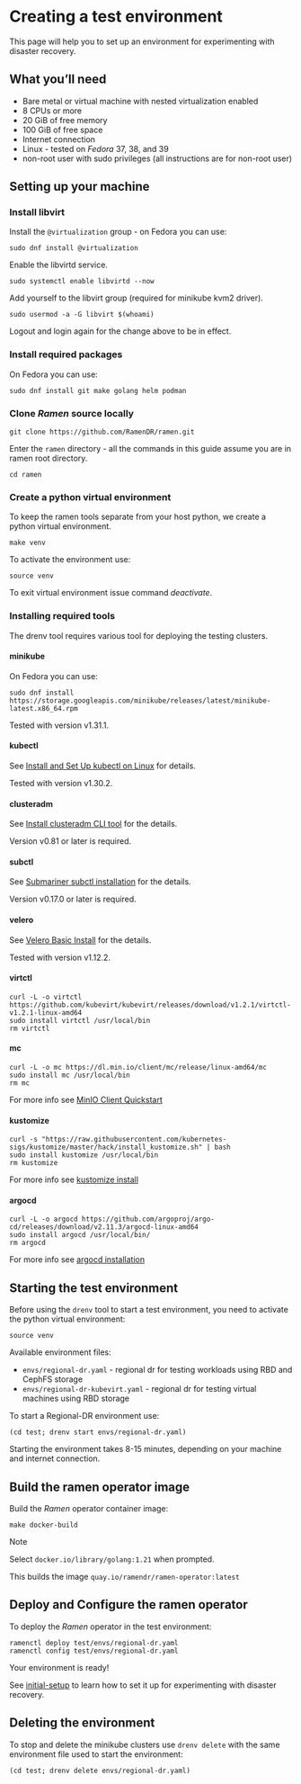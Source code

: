 # Creating a test environment

This page will help you to set up an environment for experimenting with
disaster recovery.

## What you’ll need

- Bare metal or virtual machine with nested virtualization enabled
- 8 CPUs or more
- 20 GiB of free memory
- 100 GiB of free space
- Internet connection
- Linux - tested on *Fedora* 37, 38, and 39
- non-root user with sudo privileges (all instructions are for non-root user)

## Setting up your machine

### Install libvirt

Install the `@virtualization` group - on Fedora you can use:

```
sudo dnf install @virtualization
```

Enable the libvirtd service.

```
sudo systemctl enable libvirtd --now
```

Add yourself to the libvirt group (required for minikube kvm2 driver).

```
sudo usermod -a -G libvirt $(whoami)
```

Logout and login again for the change above to be in effect.

### Install required packages

On Fedora you can use:

```
sudo dnf install git make golang helm podman
```

### Clone *Ramen* source locally

```
git clone https://github.com/RamenDR/ramen.git
```

Enter the `ramen` directory - all the commands in this guide assume you
are in ramen root directory.

```
cd ramen
```

### Create a python virtual environment

To keep the ramen tools separate from your host python, we create a
python virtual environment.

```
make venv
```

To activate the environment use:

```
source venv
```

To exit virtual environment issue command *deactivate*.

### Installing required tools

The drenv tool requires various tool for deploying the testing clusters.

#### minikube

On Fedora you can use:

```
sudo dnf install https://storage.googleapis.com/minikube/releases/latest/minikube-latest.x86_64.rpm
```

Tested with version v1.31.1.

#### kubectl

See [Install and Set Up kubectl on Linux](https://kubernetes.io/docs/tasks/tools/install-kubectl-linux/)
for details.

Tested with version v1.30.2.

#### clusteradm

See [Install clusteradm CLI tool](https://open-cluster-management.io/getting-started/installation/start-the-control-plane/#install-clusteradm-cli-tool)
for the details.

Version v0.81 or later is required.

#### subctl

See [Submariner subctl installation](https://submariner.io/operations/deployment/subctl/)
for the details.

Version v0.17.0 or later is required.

#### velero

See [Velero Basic Install](https://velero.io/docs/v1.12/basic-install/)
for the details.

Tested with version v1.12.2.

#### virtctl

```
curl -L -o virtctl https://github.com/kubevirt/kubevirt/releases/download/v1.2.1/virtctl-v1.2.1-linux-amd64
sudo install virtctl /usr/local/bin
rm virtctl
```

#### mc

```
curl -L -o mc https://dl.min.io/client/mc/release/linux-amd64/mc
sudo install mc /usr/local/bin
rm mc
```

For more info see
[MinIO Client Quickstart](https://min.io/docs/minio/linux/reference/minio-mc.html#quickstart)

#### kustomize

```
curl -s "https://raw.githubusercontent.com/kubernetes-sigs/kustomize/master/hack/install_kustomize.sh" | bash
sudo install kustomize /usr/local/bin
rm kustomize
```

For more info see
[kustomize install](https://kubectl.docs.kubernetes.io/installation/kustomize/)

#### argocd

```
curl -L -o argocd https://github.com/argoproj/argo-cd/releases/download/v2.11.3/argocd-linux-amd64
sudo install argocd /usr/local/bin/
rm argocd
```

For more info see [argocd installation](https://argo-cd.readthedocs.io/en/stable/cli_installation/)

## Starting the test environment

Before using the `drenv` tool to start a test environment, you need to
activate the python virtual environment:

```
source venv
```

Available environment files:

- `envs/regional-dr.yaml` - regional dr for testing  workloads using RBD and CephFS storage
- `envs/regional-dr-kubevirt.yaml` - regional dr for testing virtual machines using RBD storage

To start a Regional-DR environment use:

```
(cd test; drenv start envs/regional-dr.yaml)
```

Starting the environment takes 8-15 minutes, depending on your machine
and internet connection.

## Build the ramen operator image

Build the *Ramen* operator container image:

```
make docker-build
```

> [!NOTE]
> Select `docker.io/library/golang:1.21` when prompted.

This builds the image `quay.io/ramendr/ramen-operator:latest`

## Deploy and Configure the ramen operator

To deploy the *Ramen* operator in the test environment:

```
ramenctl deploy test/envs/regional-dr.yaml
ramenctl config test/envs/regional-dr.yaml
```

Your environment is ready!

See [initial-setup](initial-setup.md) to learn how to set it up for
experimenting with disaster recovery.

## Deleting the environment

To stop and delete the minikube clusters use `drenv delete` with the
same environment file used to start the environment:

```
(cd test; drenv delete envs/regional-dr.yaml)
```
